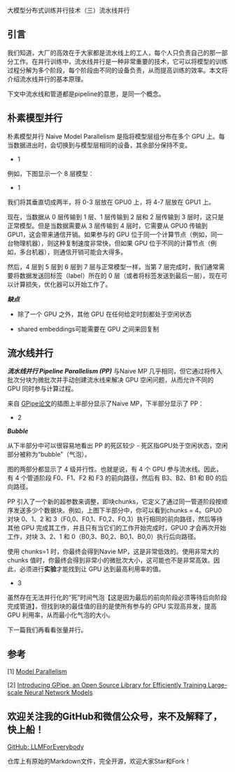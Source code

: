 大模型分布式训练并行技术（三）流水线并行

## 引言

我们知道，大厂的高效在于大家都是流水线上的工人，每个人只负责自己的那一部分工作。在并行训练中，流水线并行是一种非常重要的技术，它可以将模型的训练过程分解为多个阶段，每个阶段由不同的设备负责，从而提高训练的效率。本文将介绍流水线并行的基本原理。

下文中流水线和管道都是pipeline的意思，是同一个概念。

## 朴素模型并行

朴素模型并行 Naive Model Parallelism 是指将模型层组分布在多个 GPU 上。每当数据进出时，会切换到与模型层相同的设备，其余部分保持不变。

- 1

例如，下图显示一个 8 层模型：

- 1

我们将其垂直切成两半，将 0-3 层放在 GPU0 上，将 4-7 层放在 GPU1 上。

现在，当数据从 0 层传输到 1 层、1 层传输到 2 层和 2 层传输到 3 层时，这只是正常模型。但是当数据需要从 3 层传输到 4 层时，它需要从 GPU0 传输到 GPU1，这会带来通信开销。如果参与的 GPU 位于同一个计算节点（例如，同一台物理机器），则这种复制速度非常快，但如果 GPU 位于不同的计算节点（例如，多台机器），则通信开销可能会大得多。

然后，4 层到 5 层到 6 层到 7 层与正常模型一样，当第 7 层完成时，我们通常需要将数据发送回标签（label）所在的 0 层（或者将标签发送到最后一层）。现在可以计算损失，优化器可以开始工作了。

***缺点***

- 除了一个 GPU 之外，其他 GPU 在任何给定时刻都处于空闲状态

- shared embeddings可能需要在 GPU 之间来回复制

## 流水线并行

***流水线并行 Pipeline Parallelism (PP)*** 与Naive MP 几乎相同，但它通过将传入批次分块为微批次并手动创建流水线来解决 GPU 空闲问题，从而允许不同的 GPU 同时参与计算过程。

来自 [GPipe论文](https://ai.googleblog.com/2019/03/introducing-gpipe-open-source-library.html)的插图上半部分显示了Naive MP，下半部分显示了 PP：

- 2

***Bubble*** 

从下半部分中可以很容易地看出 PP 的死区较少 - 死区指GPU处于空闲状态，空闲部分被称为“bubble”（气泡）。

图的两部分都显示了 4 级并行性。也就是说，有 4 个 GPU 参与流水线。因此，有 4 个管道阶段 F0、F1、F2 和 F3 的前向路径，然后有 B3、B2、B1 和 B0 的后向路径。

PP 引入了一个新的超参数来调整，即块chunks，它定义了通过同一管道阶段按顺序发送多少个数据块。例如，上图下半部分中，你可以看到chunks = 4。GPU0 对块 0、1、2 和 3（F0,0、F0,1、F0,2、F0,3）执行相同的前向路径，然后等待其他 GPU 完成其工作，并且只有当它们的工作开始完成时，GPU0 才会再次开始工作，对块 3、2、1 和 0（B0,3、B0,2、B0,1、B0,0）执行后向路径。

使用 chunks=1 时，你最终会得到Navie MP，这是非常低效的。使用非常大的 chunks 值时，你最终会得到非常小的微批次大小，这可能也不是非常高效。因此，必须进行**实验**才能找到让 GPU 达到最高利用率的值。

- 3

虽然存在无法并行化的“死”时间气泡【这是因为最后的前向阶段必须等待后向阶段完成管道】，但找到块的最佳值的目的是使所有参与的 GPU 实现高并发，提高 GPU 利用率，从而最小化气泡的大小。

下一篇我们再看看张量并行。

## 参考

<div id="refer-anchor-1"></div>

[1] [Model Parallelism](https://huggingface.co/docs/transformers/v4.15.0/en/parallelism)

[2] [Introducing GPipe, an Open Source Library for Efficiently Training Large-scale Neural Network Models](https://ai.googleblog.com/2019/03/introducing-gpipe-open-source-library.html)



## 欢迎关注我的GitHub和微信公众号，来不及解释了，快上船！

[GitHub: LLMForEverybody](https://github.com/luhengshiwo/LLMForEverybody)

仓库上有原始的Markdown文件，完全开源，欢迎大家Star和Fork！